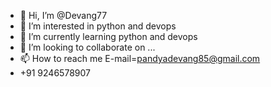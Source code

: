 - 👋 Hi, I’m @Devang77
- 👀 I’m interested in python and devops
- 🌱 I’m currently learning python and devops
- 💞️ I’m looking to collaborate on ...
- 📫 How to reach me E-mail=pandyadevang85@gmail.com
- +91 9246578907

<!---
Devang77/Devang77 is a ✨ special ✨ repository because its `README.md` (this file) appears on your GitHub profile.
You can click the Preview link to take a look at your changes.
--->
